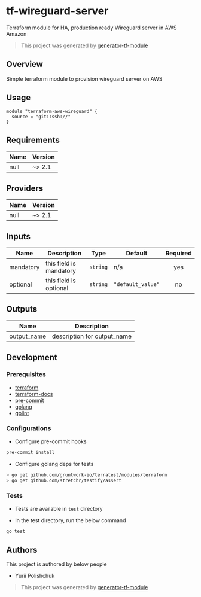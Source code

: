 # tf-wireguard-server
Terraform module for HA, production ready Wireguard server in AWS Amazon

> This project was generated by [generator-tf-module](https://github.com/sudokar/generator-tf-module)

## Overview

Simple terraform module to provision wireguard server on AWS

## Usage

```hcl
module "terraform-aws-wireguard" {
  source = "git::ssh://"
}
```

<!-- BEGINNING OF PRE-COMMIT-TERRAFORM DOCS HOOK -->
## Requirements

| Name | Version |
|------|---------|
| null | ~> 2.1 |

## Providers

| Name | Version |
|------|---------|
| null | ~> 2.1 |

## Inputs

| Name | Description | Type | Default | Required |
|------|-------------|------|---------|:--------:|
| mandatory | this field is mandatory | `string` | n/a | yes |
| optional | this field is optional | `string` | `"default_value"` | no |

## Outputs

| Name | Description |
|------|-------------|
| output\_name | description for output\_name |

<!-- END OF PRE-COMMIT-TERRAFORM DOCS HOOK -->

## Development

### Prerequisites

- [terraform](https://learn.hashicorp.com/terraform/getting-started/install#installing-terraform)
- [terraform-docs](https://github.com/segmentio/terraform-docs)
- [pre-commit](https://pre-commit.com/#install)
- [golang](https://golang.org/doc/install#install)
- [golint](https://github.com/golang/lint#installation)

### Configurations

- Configure pre-commit hooks
```sh
pre-commit install
```


- Configure golang deps for tests
```sh
> go get github.com/gruntwork-io/terratest/modules/terraform
> go get github.com/stretchr/testify/assert
```



### Tests

- Tests are available in `test` directory

- In the test directory, run the below command
```sh
go test
```



## Authors

This project is authored by below people

- Yurii Polishchuk

> This project was generated by [generator-tf-module](https://github.com/sudokar/generator-tf-module)
